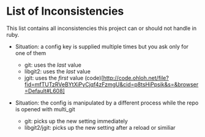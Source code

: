 List of Inconsistencies
=======================

This list contains all inconsistencies this project can or should not handle in ruby.

- Situation: a config key is supplied multiple times but you ask only for one of them
  - git: uses the _last_ value
  - libgit2: uses the _last_ value
  - jgit: uses the _first_ value (code)[http://code.ohloh.net/file?fid=mfTUTzRVeBYtXiPyCjqf4zFzmgU&cid=p8tsHiPpsik&s=&browser=Default#L608]

- Situation: the config is manipulated by a different process while the repo is opened with multi_git
  - git: picks up the new setting immediately
  - libgit2/jgit: picks up the new setting after a reload or similiar
